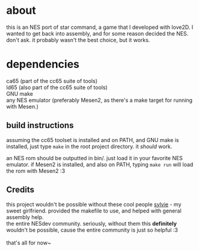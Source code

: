 # about
this is an NES port of star command, a game that I developed with love2D. I wanted to get back into assembly, and 
for some reason decided the NES. don't ask. it probably wasn't the best choice, but it works.

# dependencies
ca65 (part of the cc65 suite of tools)<br>
ld65 (also part of the cc65 suite of tools)<br>
GNU make<br>
any NES emulator (preferably Mesen2, as there's a make target for running with Mesen.)
<br>
## build instructions
assuming the cc65 toolset is installed and on PATH, and GNU make is installed, just type `make` in the root project
directory. it *should* work.

an NES rom should be outputted in bin/. just load it in your favorite NES emulator. if Mesen2 is installed, and also
on PATH, typing `make run` will load the rom with Mesen2 :3

## Credits
this project wouldn't be possible without these cool people
[sylvie](https://github.com/zlago) - my sweet girlfriend. provided the makefile to use, and helped with general assembly help.<br>
the entire NESdev community. seriously, without them this **definitely** wouldn't be possible, cause the entire community is just so helpful :3
<br><br>
that's all for now~
